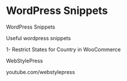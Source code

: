 # WordPress Snippets
WordPress Snippets

Useful wordpress snippets

1- Restrict States for Country in WooCommerce


WebStylePress

youtube.com/webstylepress
